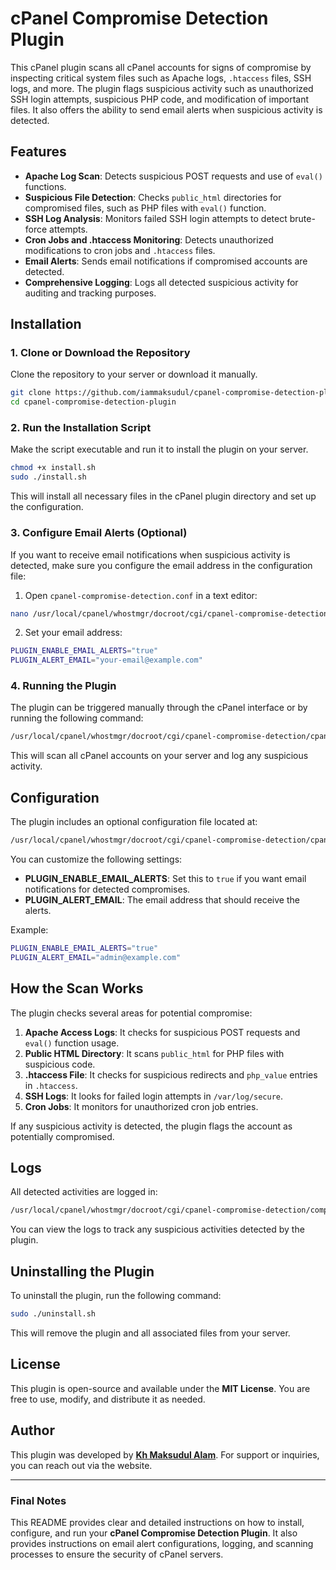 

# cPanel Compromise Detection Plugin

This cPanel plugin scans all cPanel accounts for signs of compromise by inspecting critical system files such as Apache logs, `.htaccess` files, SSH logs, and more. The plugin flags suspicious activity such as unauthorized SSH login attempts, suspicious PHP code, and modification of important files. It also offers the ability to send email alerts when suspicious activity is detected.

## Features

- **Apache Log Scan**: Detects suspicious POST requests and use of `eval()` functions.
- **Suspicious File Detection**: Checks `public_html` directories for compromised files, such as PHP files with `eval()` function.
- **SSH Log Analysis**: Monitors failed SSH login attempts to detect brute-force attempts.
- **Cron Jobs and .htaccess Monitoring**: Detects unauthorized modifications to cron jobs and `.htaccess` files.
- **Email Alerts**: Sends email notifications if compromised accounts are detected.
- **Comprehensive Logging**: Logs all detected suspicious activity for auditing and tracking purposes.

## Installation

### 1. Clone or Download the Repository

Clone the repository to your server or download it manually.

```bash
git clone https://github.com/iammaksudul/cpanel-compromise-detection-plugin.git
cd cpanel-compromise-detection-plugin
```

### 2. Run the Installation Script

Make the script executable and run it to install the plugin on your server.

```bash
chmod +x install.sh
sudo ./install.sh
```

This will install all necessary files in the cPanel plugin directory and set up the configuration.

### 3. Configure Email Alerts (Optional)

If you want to receive email notifications when suspicious activity is detected, make sure you configure the email address in the configuration file:

1. Open `cpanel-compromise-detection.conf` in a text editor:

```bash
nano /usr/local/cpanel/whostmgr/docroot/cgi/cpanel-compromise-detection/cpanel-compromise-detection.conf
```

2. Set your email address:

```bash
PLUGIN_ENABLE_EMAIL_ALERTS="true"
PLUGIN_ALERT_EMAIL="your-email@example.com"
```

### 4. Running the Plugin

The plugin can be triggered manually through the cPanel interface or by running the following command:

```bash
/usr/local/cpanel/whostmgr/docroot/cgi/cpanel-compromise-detection/cpanel-compromise-detection.sh
```

This will scan all cPanel accounts on your server and log any suspicious activity.

## Configuration

The plugin includes an optional configuration file located at:

```bash
/usr/local/cpanel/whostmgr/docroot/cgi/cpanel-compromise-detection/cpanel-compromise-detection.conf
```

You can customize the following settings:

- **PLUGIN_ENABLE_EMAIL_ALERTS**: Set this to `true` if you want email notifications for detected compromises.
- **PLUGIN_ALERT_EMAIL**: The email address that should receive the alerts.

Example:

```bash
PLUGIN_ENABLE_EMAIL_ALERTS="true"
PLUGIN_ALERT_EMAIL="admin@example.com"
```

## How the Scan Works

The plugin checks several areas for potential compromise:

1. **Apache Access Logs**: It checks for suspicious POST requests and `eval()` function usage.
2. **Public HTML Directory**: It scans `public_html` for PHP files with suspicious code.
3. **.htaccess File**: It checks for suspicious redirects and `php_value` entries in `.htaccess`.
4. **SSH Logs**: It looks for failed login attempts in `/var/log/secure`.
5. **Cron Jobs**: It monitors for unauthorized cron job entries.

If any suspicious activity is detected, the plugin flags the account as potentially compromised.

## Logs

All detected activities are logged in:

```bash
/usr/local/cpanel/whostmgr/docroot/cgi/cpanel-compromise-detection/compromise_detection.log
```

You can view the logs to track any suspicious activities detected by the plugin.

## Uninstalling the Plugin

To uninstall the plugin, run the following command:

```bash
sudo ./uninstall.sh
```

This will remove the plugin and all associated files from your server.

## License

This plugin is open-source and available under the **MIT License**. You are free to use, modify, and distribute it as needed.

## Author

This plugin was developed by **[Kh Maksudul Alam](https://www.maksudulalam.com/)**. For support or inquiries, you can reach out via the website.

---

### Final Notes

This README provides clear and detailed instructions on how to install, configure, and run your **cPanel Compromise Detection Plugin**. It also provides instructions on email alert configurations, logging, and scanning processes to ensure the security of cPanel servers.
